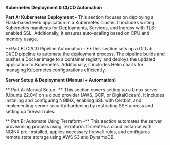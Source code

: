  **Kubernetes Deployment & CI/CD Automation**
 
 **Part A: Kubernetes Deployment -** This section focuses on deploying a Flask-based web application in a Kubernetes cluster. It includes writing Kubernetes manifests for Deployments, Services, and Ingress with TLS-enabled SSL. Additionally, it ensures auto-scaling based on CPU and memory usage.
 
**Part B: CI/CD Pipeline Automation - **This section sets up a GitLab CI/CD pipeline to automate the deployment process. The pipeline builds and pushes a Docker image to a container registry and deploys the updated application to Kubernetes. Additionally, it includes Helm charts for managing Kubernetes configurations efficiently.

 **Server Setup & Deployment (Manual + Automation)**
 
** Part A: Manual Setup -** This section covers setting up a Linux server (Ubuntu 22.04) on a cloud provider (AWS, GCP, or DigitalOcean). It includes installing and configuring NGINX, enabling SSL with Certbot, and implementing server security hardening by restricting SSH access and setting up firewall rules.

** Part B: Automate Using Terraform -** This section automates the server provisioning process using Terraform. It creates a cloud instance with NGINX pre-installed, applies necessary firewall rules, and configures remote state storage using AWS S3 and DynamoDB.
